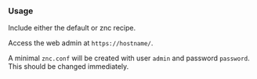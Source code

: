 ### Usage

Include either the default or znc recipe.

Access the web admin at `https://hostname/`.

A minimal `znc.conf` will be created
with user `admin` and password `password`.
This should be changed immediately.
